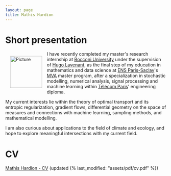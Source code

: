 ```yaml
---
layout: page
title: Mathis Hardion
---
```

# Short presentation

<p style="float: left; margin: 15px"><img src="https://mhardion.github.io/assets/img/pro++_resized.png" alt="Picture" width="100"></p>

I have recently completed my master's research internship at <a href="https://www.unibocconi.eu/">Bocconi University</a> under the supervision of <a href="https://hugolav.github.io/">Hugo Lavenant</a>, as the final step of my education in mathematics and data science at [ENS Paris-Saclay](https://ens-paris-saclay.fr)'s [MVA](https://www.master-mva.com) master program, after a specialization in stochastic modelling, numerical analysis, signal processing and machine learning within [Télécom Paris](https://www.telecom-paris.fr)' engineering diploma.

My current interests lie within the theory of optimal transport and its entropic regularization, gradient flows, differential geometry on the space of measures and connections with machine learning, sampling methods, and mathematical modelling.

I am also curious about applications to the field of climate and ecology, and hope to explore meaningful intersections with my current field.

# CV
[Mathis Hardion - CV](assets/pdf/cv.pdf) (updated {% last_modified: "assets/pdf/cv.pdf" %})
